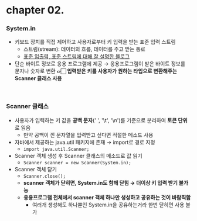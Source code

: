 # chapter 02.
### System.in
- 키보드 장치를 직접 제어하고 사용자로부터 키 입력을 받는 표준 입력 스트림
    - 스트림(stream): 데이터의 흐름, 데이터를 주고 받는 통로
    - [표준 입출력, 표준 스트림에 대해 잘 설명한 블로그](https://shoark7.github.io/programming/knowledge/what-is-standard-stream)
- 단순 바이트 정보로 응용 프로그램에 제공 → 응용프로그램이 받은 바이트 정보를 문자나 숫자로 변환
  **👉🏻 입력받은 키를 사용자가 원하는 타입으로 변환해주는 Scanner 클래스 사용**

<br/>

### Scanner 클래스
- 사용자가 입력하는 키 값을 **공백 문자**(' ', '\t', '\n')를 기준으로 분리하여 **토큰 단위**로 읽음
    - 만약 공백이 낀 문자열을 입력받고 싶다면 적절한 메소드 사용
- 자바에서 제공하는 java.util 패키지에 존재 → import로 경로 지정
    - `import java.util.Scanner;`
- Scanner 객체 생성 후 Scanner 클래스의 메소드로 값 읽기
    - `Scanner scanner = new Scanner(System.in);`
- Scanner 객체 닫기
    - `Scanner.close();`
    - **scanner 객체가 닫히면, System.in도 함께 닫힘 → 더이상 키 입력 받기 불가능**
    - **응용프로그램 전체에서 scanner 객체 하나만 생성하고 공유하는 것이 바람직함**
        - 여러개 생성해도 하나뿐인 System.in을 공유하는거라 한번 닫히면 사용 불가 
